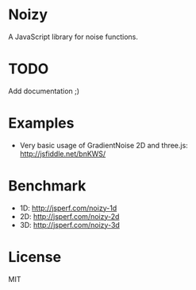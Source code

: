 Noizy
=====

A JavaScript library for noise functions.

TODO
====
Add documentation ;)

Examples
====
* Very basic usage of GradientNoise 2D and three.js: http://jsfiddle.net/bnKWS/

Benchmark
====
* 1D: http://jsperf.com/noizy-1d
* 2D: http://jsperf.com/noizy-2d
* 3D: http://jsperf.com/noizy-3d

License
====
MIT